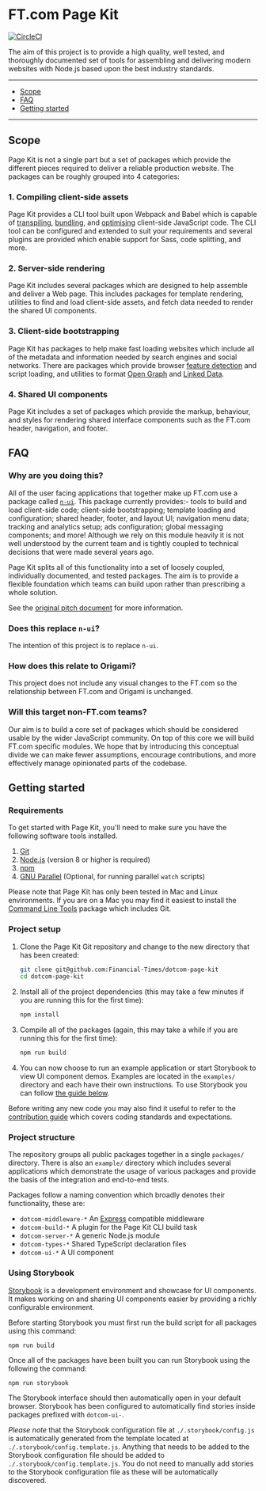 # FT.com Page Kit

[![CircleCI](https://circleci.com/gh/Financial-Times/dotcom-page-kit/tree/master.svg?style=svg&circle-token=2149091698510f3908776e16620b30494fdca26c)](https://circleci.com/gh/Financial-Times/dotcom-page-kit/tree/master)

The aim of this project is to provide a high quality, well tested, and thoroughly documented set of tools for assembling and delivering modern websites with Node.js based upon the best industry standards.

---

- [Scope](#scope)
- [FAQ](#faq)
- [Getting started](#getting-started)

---


## Scope

Page Kit is not a single part but a set of packages which provide the different pieces required to deliver a reliable production website. The packages can be roughly grouped into 4 categories:

### 1. Compiling client-side assets

Page Kit provides a CLI tool built upon Webpack and Babel which is capable of [transpiling], [bundling], and [optimising] client-side JavaScript code. The CLI tool can be configured and extended to suit your requirements and several plugins are provided which enable support for Sass, code splitting, and more.

[transpiling]: https://scotch.io/tutorials/javascript-transpilers-what-they-are-why-we-need-them
[bundling]: https://nolanlawson.com/2017/05/22/a-brief-and-incomplete-history-of-javascript-bundlers/
[optimising]: https://developers.google.com/web/fundamentals/performance/why-performance-matters/

### 2. Server-side rendering

Page Kit includes several packages which are designed to help assemble and deliver a Web page. This includes packages for template rendering, utilities to find and load client-side assets, and fetch data needed to render the shared UI components.

### 3. Client-side bootstrapping

Page Kit has packages to help make fast loading websites which include all of the metadata and information needed by search engines and social networks. There are packages which provide browser [feature detection] and script loading, and utilities to format [Open Graph] and [Linked Data].

[feature detection]: https://en.wikipedia.org/wiki/Feature_detection_(web_development)
[Open Graph]: http://ogp.me/
[Linked Data]: https://json-ld.org/

### 4. Shared UI components

Page Kit includes a set of packages which provide the markup, behaviour, and styles for rendering shared interface components such as the FT.com header, navigation, and footer.


## FAQ

### Why are you doing this?

All of the user facing applications that together make up FT.com use a package called [`n-ui`]. This package currently provides:- tools to build and load client-side code; client-side bootstrapping; template loading and configuration; shared header, footer, and layout UI; navigation menu data; tracking and analytics setup; ads configuration; global messaging components; and more! Although we rely on this module heavily it is not well understood by the current team and is tightly coupled to technical decisions that were made several years ago.

Page Kit splits all of this functionality into a set of loosely coupled, individually documented, and tested packages. The aim is to provide a flexible foundation which teams can build upon rather than prescribing a whole solution.

See the [original pitch document] for more information.

[`n-ui`]: https://github.com/Financial-Times/n-ui
[original pitch document]: https://docs.google.com/document/d/1UNRbX-BpPESA4-wSfCb6DRYIijyOUhBJh99iUE95cU0/edit?usp=sharing

### Does this replace `n-ui`?

The intention of this project is to replace `n-ui`.

### How does this relate to Origami?

This project does not include any visual changes to the FT.com so the relationship between FT.com and Origami is unchanged.

### Will this target non-FT.com teams?

Our aim is to build a core set of packages which should be considered usable by the wider JavaScript community. On top of this core we will build FT.com specific modules. We hope that by introducing this conceptual divide we can make fewer assumptions, encourage contributions, and more effectively manage opinionated parts of the codebase.


## Getting started

### Requirements

To get started with Page Kit, you'll need to make sure you have the following software tools installed.

1. [Git](https://git-scm.com/)
2. [Node.js](https://nodejs.org/en/) (version 8 or higher is required)
3. [npm](http://npmjs.com/)
4. [GNU Parallel](https://www.gnu.org/software/parallel/) (Optional, for running parallel `watch` scripts)

Please note that Page Kit has only been tested in Mac and Linux environments. If you are on a Mac you may find it easiest to install the [Command Line Tools](https://developer.apple.com/download/more/) package which includes Git.


### Project setup

1. Clone the Page Kit Git repository and change to the new directory that has been created:

    ```bash
    git clone git@github.com:Financial-Times/dotcom-page-kit
    cd dotcom-page-kit
    ```

2. Install all of the project dependencies (this may take a few minutes if you are running this for the first time):

    ```bash
    npm install
    ```

3. Compile all of the packages (again, this may take a while if you are running this for the first time):

    ```bash
    npm run build
    ```

4. You can now choose to run an example application or start Storybook to view UI component demos. Examples are located in the `examples/` directory and each have their own instructions. To use Storybook you can follow [the guide below](#using-storybook).

Before writing any new code you may also find it useful to refer to the [contribution guide](contribution.md) which covers coding standards and expectations.

### Project structure

The repository groups all public packages together in a single `packages/` directory. There is also an `example/` directory which includes several applications which demonstrate the usage of various packages and provide the basis of the integration and end-to-end tests.

Packages follow a naming convention which broadly denotes their functionality, these are:

- `dotcom-middleware-*` An [Express] compatible middleware
- `dotcom-build-*` A plugin for the Page Kit CLI build task
- `dotcom-server-*` A generic Node.js module
- `dotcom-types-*` Shared TypeScript declaration files
- `dotcom-ui-*` A UI component

[Express]: https://expressjs.com/

### Using Storybook

[Storybook] is a development environment and showcase for UI components. It makes working on and sharing UI components easier by providing a richly configurable environment.

[Storybook]: https://storybook.js.org/

Before starting Storybook you must first run the build script for all packages using this command:

```
npm run build
```

Once all of the packages have been built you can run Storybook using the following the command:

```
npm run storybook
```

The Storybook interface should then automatically open in your default browser. Storybook has been configured to automatically find stories inside packages prefixed with `dotcom-ui-`.

_Please note_ that the Storybook configuration file at `./.storybook/config.js` is automatically generated from the template located at `./.storybook/config.template.js`. Anything that needs to be added to the Storybook configuration file should be added to `./.storybook/config.template.js`. You do not need to manually add stories to the Storybook configuration file as these will be automatically discovered.
